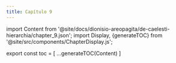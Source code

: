 ```yaml
---
title: Capítulo 9
---
```


import Content from '@site/docs/dionisio-areopagita/de-caelesti-hierarchia/chapter_9.json';
import Display, {generateTOC} from '@site/src/components/ChapterDisplay.js';

<Display data={Content} />

export const toc = [
  ...generateTOC(Content)
]
